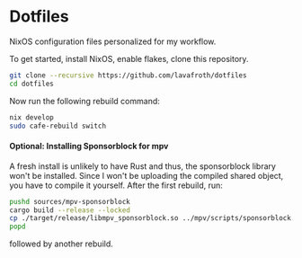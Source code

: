 # Dotfiles

NixOS configuration files personalized for my workflow.

To get started, install NixOS, enable flakes, clone this repository.

```sh
git clone --recursive https://github.com/lavafroth/dotfiles
cd dotfiles
```

Now run the following rebuild command:

```sh
nix develop
sudo cafe-rebuild switch
```

#### Optional: Installing Sponsorblock for mpv

A fresh install is unlikely to have Rust and thus, the sponsorblock
library won't be installed. Since I won't be uploading the compiled shared
object, you have to compile it yourself. After the first rebuild, run:

```sh
pushd sources/mpv-sponsorblock
cargo build --release --locked
cp ./target/release/libmpv_sponsorblock.so ../mpv/scripts/sponsorblock.so
popd
```

followed by another rebuild.
